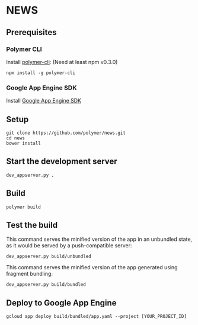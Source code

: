 # NEWS

## Prerequisites

### Polymer CLI

Install [polymer-cli](https://github.com/Polymer/polymer-cli):
(Need at least npm v0.3.0)

    npm install -g polymer-cli

### Google App Engine SDK

Install [Google App Engine SDK](https://cloud.google.com/appengine/downloads)

## Setup

    git clone https://github.com/polymer/news.git
    cd news
    bower install

## Start the development server

    dev_appserver.py .

## Build

    polymer build

## Test the build

This command serves the minified version of the app in an unbundled state, as it would be served by a push-compatible server:

    dev_appserver.py build/unbundled

This command serves the minified version of the app generated using fragment bundling:

    dev_appserver.py build/bundled

## Deploy to Google App Engine

    gcloud app deploy build/bundled/app.yaml --project [YOUR_PROJECT_ID]
